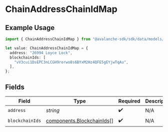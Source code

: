 # ChainAddressChainIdMap

## Example Usage

```typescript
import { ChainAddressChainIdMap } from "@avalanche-sdk/sdk/data/models/components";

let value: ChainAddressChainIdMap = {
  address: "26994 Loyce Lock",
  blockchainIds: [
    "vV3cui1DsEPC3nLCGH9rorwo8s6BYxM2Hz4QFE5gEYjwTqAu",
  ],
};
```

## Fields

| Field                                                                  | Type                                                                   | Required                                                               | Description                                                            |
| ---------------------------------------------------------------------- | ---------------------------------------------------------------------- | ---------------------------------------------------------------------- | ---------------------------------------------------------------------- |
| `address`                                                              | *string*                                                               | :heavy_check_mark:                                                     | N/A                                                                    |
| `blockchainIds`                                                        | [components.BlockchainIds](../../models/components/blockchainids.md)[] | :heavy_check_mark:                                                     | N/A                                                                    |